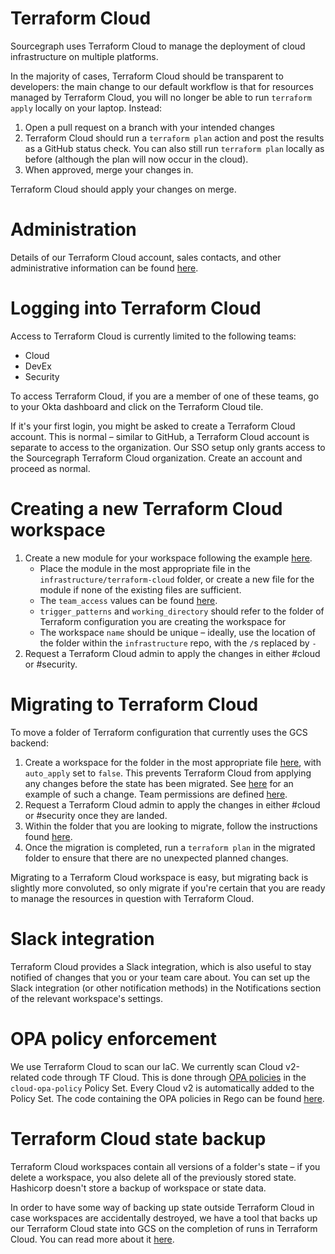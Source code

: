 # Terraform Cloud

Sourcegraph uses Terraform Cloud to manage the deployment of cloud infrastructure on multiple
platforms.

In the majority of cases, Terraform Cloud should be transparent to developers: the main change to
our default workflow is that for resources managed by Terraform Cloud, you will no longer be
able to run `terraform apply` locally on your laptop. Instead:

1. Open a pull request on a branch with your intended changes
2. Terraform Cloud should run a `terraform plan` action and post the results as a GitHub status check.
   You can also still run `terraform plan` locally as before (although the plan will now occur in
   the cloud).
3. When approved, merge your changes in.

Terraform Cloud should apply your changes on merge.

# Administration

Details of our Terraform Cloud account, sales contacts, and other administrative information can be
found [here][admin].

[admin]: https://docs.google.com/document/d/14DcNyh9HBH3xxrVB3jc_cBg79fsF72TksSQ9IaHD21c/edit#

# Logging into Terraform Cloud

Access to Terraform Cloud is currently limited to the following teams:

- Cloud
- DevEx
- Security

To access Terraform Cloud, if you are a member of one of these teams, go to your Okta dashboard and
click on the Terraform Cloud tile.

If it's your first login, you might be asked to create a Terraform Cloud account. This is normal –
similar to GitHub, a Terraform Cloud account is separate to access to the organization. Our SSO setup
only grants access to the Sourcegraph Terraform Cloud organization. Create an account and proceed
as normal.

# Creating a new Terraform Cloud workspace

1. Create a new module for your workspace following the example [here][security-module].
    - Place the module in the most appropriate file in the `infrastructure/terraform-cloud` folder, or
      create a new file for the module if none of the existing files are sufficient.
    - The `team_access` values can be found [here][tfc-permissions].
    - `trigger_patterns` and `working_directory` should refer to the folder of Terraform configuration
      you are creating the workspace for
    - The workspace `name` should be unique – ideally, use the location of the folder within the
      `infrastructure` repo, with the `/`s replaced by `-`
1. Request a Terraform Cloud admin to apply the changes in either #cloud or #security.

[security-module]: https://sourcegraph.sourcegraph.com/github.com/sourcegraph/infrastructure/-/blob/terraform-cloud/security.tf?L1

# Migrating to Terraform Cloud

To move a folder of Terraform configuration that currently uses the GCS backend:

1. Create a workspace for the folder in the most appropriate file [here][terraform-cloud-folder],
   with `auto_apply` set to `false`. This prevents Terraform Cloud from applying any changes before
   the state has been migrated. See [here][tfc-workspace-creation] for an example of such a change.
   Team permissions are defined [here][tfc-permissions].
1. Request a Terraform Cloud admin to apply the changes in either #cloud or #security once they are
   landed.
1. Within the folder that you are looking to migrate, follow the instructions found [here][migration].
1. Once the migration is completed, run a `terraform plan` in the migrated folder to ensure that
   there are no unexpected planned changes.

Migrating to a Terraform Cloud workspace is easy, but migrating back is slightly more convoluted,
so only migrate if you're certain that you are ready to manage the resources in question with
Terraform Cloud.

[terraform-cloud-folder]: https://sourcegraph.sourcegraph.com/github.com/sourcegraph/infrastructure/-/tree/terraform-cloud
[tfc-workspace-creation]: https://github.com/sourcegraph/infrastructure/pull/4388
[tfc-permissions]: https://sourcegraph.sourcegraph.com/github.com/sourcegraph/infrastructure/-/blob/terraform-cloud/locals.tf
[migration]: https://developer.hashicorp.com/terraform/tutorials/cloud/cloud-migrate

# Slack integration

Terraform Cloud provides a Slack integration, which is also useful to stay notified of changes that
you or your team care about. You can set up the Slack integration (or other notification methods)
in the Notifications section of the relevant workspace's settings.

# OPA policy enforcement

We use Terraform Cloud to scan our IaC. We currently scan Cloud v2-related code through TF Cloud. This is done through [OPA policies](https://developer.hashicorp.com/terraform/cloud-docs/policy-enforcement/opa) in the `cloud-opa-policy` Policy Set. Every Cloud v2 is automatically added to the Policy Set. The code containing the OPA policies in Rego can be found [here](https://github.com/sourcegraph/infrastructure/tree/main/security/tooling/opa-policies).

# Terraform Cloud state backup

Terraform Cloud workspaces contain all versions of a folder's state – if you delete a workspace, you
also delete all of the previously stored state. Hashicorp doesn't store a backup of workspace or state
data.

In order to have some way of backing up state outside Terraform Cloud in case workspaces are accidentally
destroyed, we have a tool that backs up our Terraform Cloud state into GCS on the completion of runs
in Terraform Cloud. You can read more about it [here][tfc-state-backup].

[tfc-state-backup]: https://github.com/sourcegraph/infrastructure/tree/main/security/terraform/functions-src-code/tfc-state-backup
